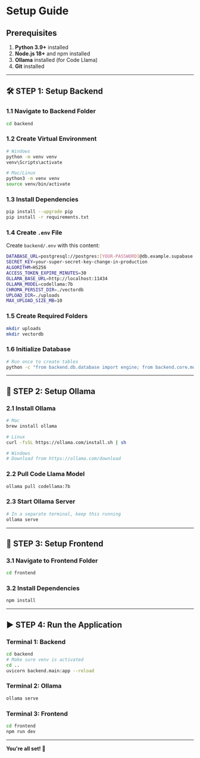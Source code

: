 # Setup Guide

## Prerequisites

1. **Python 3.9+** installed
2. **Node.js 18+** and npm installed
3. **Ollama** installed (for Code Llama)
4. **Git** installed

---

## 🛠️ STEP 1: Setup Backend

### 1.1 Navigate to Backend Folder
```bash
cd backend
```

### 1.2 Create Virtual Environment
```bash
# Windows
python -m venv venv
venv\Scripts\activate

# Mac/Linux
python3 -m venv venv
source venv/bin/activate
```

### 1.3 Install Dependencies
```bash
pip install --upgrade pip
pip install -r requirements.txt
```

### 1.4 Create `.env` File
Create `backend/.env` with this content:
```bash
DATABASE_URL=postgresql://postgres:[YOUR-PASSWORD]@db.example.supabase.com:6543/postgres
SECRET_KEY=your-super-secret-key-change-in-production
ALGORITHM=HS256
ACCESS_TOKEN_EXPIRE_MINUTES=30
OLLAMA_BASE_URL=http://localhost:11434
OLLAMA_MODEL=codellama:7b
CHROMA_PERSIST_DIR=./vectordb
UPLOAD_DIR=./uploads
MAX_UPLOAD_SIZE_MB=10
```

### 1.5 Create Required Folders
```bash
mkdir uploads
mkdir vectordb
```

### 1.6 Initialize Database
```bash
# Run once to create tables
python -c "from backend.db.database import engine; from backend.core.models import Base; Base.metadata.create_all(bind=engine)"
```

---

## 🤖 STEP 2: Setup Ollama

### 2.1 Install Ollama
```bash
# Mac
brew install ollama

# Linux
curl -fsSL https://ollama.com/install.sh | sh

# Windows
# Download from https://ollama.com/download
```

### 2.2 Pull Code Llama Model
```bash
ollama pull codellama:7b
```

### 2.3 Start Ollama Server
```bash
# In a separate terminal, keep this running
ollama serve
```

---

## 🎨 STEP 3: Setup Frontend

### 3.1 Navigate to Frontend Folder
```bash
cd frontend
```

### 3.2 Install Dependencies
```bash
npm install
```



---

## ▶️ STEP 4: Run the Application

### Terminal 1: Backend
```bash
cd backend
# Make sure venv is activated
cd ..
uvicorn backend.main:app --reload
```

### Terminal 2: Ollama
```bash
ollama serve
```

### Terminal 3: Frontend
```bash
cd frontend
npm run dev
```

---


**You're all set! 🎉**
